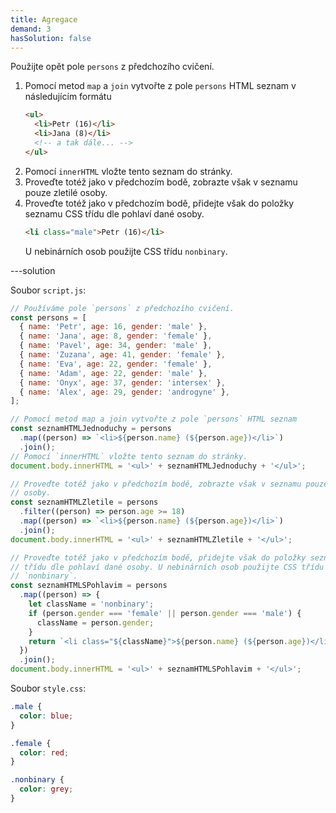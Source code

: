 ```yaml
---
title: Agregace
demand: 3
hasSolution: false
---
```


Použijte opět pole `persons` z předchozího cvičení.

1. Pomocí metod `map` a `join` vytvořte z pole `persons` HTML seznam v následujícím formátu
   ```html
   <ul>
     <li>Petr (16)</li>
     <li>Jana (8)</li>
     <!-- a tak dále... -->
   </ul>
   ```
1. Pomocí `innerHTML` vložte tento seznam do stránky.
1. Proveďte totéž jako v předchozím bodě, zobrazte však v seznamu pouze zletilé osoby.
1. Proveďte totéž jako v předchozím bodě, přidejte však do položky seznamu CSS třídu dle pohlaví dané osoby.
   ```html
   <li class="male">Petr (16)</li>
   ```
   U nebinárních osob použijte CSS třídu `nonbinary`.

---solution

Soubor `script.js`:

```js
// Používáme pole `persons` z předchozího cvičení.
const persons = [
  { name: 'Petr', age: 16, gender: 'male' },
  { name: 'Jana', age: 8, gender: 'female' },
  { name: 'Pavel', age: 34, gender: 'male' },
  { name: 'Zuzana', age: 41, gender: 'female' },
  { name: 'Eva', age: 22, gender: 'female' },
  { name: 'Adam', age: 22, gender: 'male' },
  { name: 'Onyx', age: 37, gender: 'intersex' },
  { name: 'Alex', age: 29, gender: 'androgyne' },
];

// Pomocí metod map a join vytvořte z pole `persons` HTML seznam
const seznamHTMLJednoduchy = persons
  .map((person) => `<li>${person.name} (${person.age})</li>`)
  .join();
// Pomocí `innerHTML` vložte tento seznam do stránky.
document.body.innerHTML = '<ul>' + seznamHTMLJednoduchy + '</ul>';

// Proveďte totéž jako v předchozím bodě, zobrazte však v seznamu pouze zletilé
// osoby.
const seznamHTMLZletile = persons
  .filter((person) => person.age >= 18)
  .map((person) => `<li>${person.name} (${person.age})</li>`)
  .join();
document.body.innerHTML = '<ul>' + seznamHTMLZletile + '</ul>';

// Proveďte totéž jako v předchozím bodě, přidejte však do položky seznamu CSS
// třídu dle pohlaví dané osoby. U nebinárních osob použijte CSS třídu
// `nonbinary`.
const seznamHTMLSPohlavim = persons
  .map((person) => {
    let className = 'nonbinary';
    if (person.gender === 'female' || person.gender === 'male') {
      className = person.gender;
    }
    return `<li class="${className}">${person.name} (${person.age})</li>`;
  })
  .join();
document.body.innerHTML = '<ul>' + seznamHTMLSPohlavim + '</ul>';
```

Soubor `style.css`:

```css
.male {
  color: blue;
}

.female {
  color: red;
}

.nonbinary {
  color: grey;
}
```
